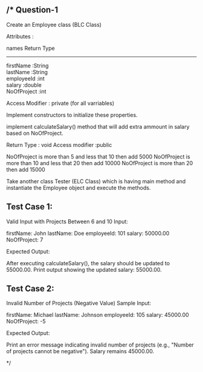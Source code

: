 
/*
Question-1
--------------
Create an Employee class (BLC Class)

Attributes :

names		Return Type
--------		---------------		
 firstName   	:String   
 lastName      	:String  
 employeeId 	:int  
 salary  		:double  
 NoOfProject 	:int 

Access Modifier : private (for all varriables)  

Implement constructors to initialize these properties.

implement calculateSalary() method that will add extra ammount in salary based on NoOfProject.

Return Type       : void
Access modifier :public

NoOfProject is more than 5 and less that 10 then add 5000
NoOfProject is more than 10 and less that 20 then add 10000
NoOfProject is more than 20 then add 15000

Take another class Tester (ELC Class) which is having main method and instantiate the Employee object and execute the methods.


Test Case 1: 
----------------
Valid Input with Projects Between 6 and 10
Input:

firstName: John
lastName: Doe
employeeId: 101
salary: 50000.00
NoOfProject: 7

Expected Output:

After executing calculateSalary(), the salary should be updated to 55000.00.
Print output showing the updated salary: 55000.00.

Test Case 2:
---------------
 Invalid Number of Projects (Negative Value)
Sample Input:

firstName: Michael
lastName: Johnson
employeeId: 105
salary: 45000.00
NoOfProject: -5

Expected Output:

Print an error message indicating invalid number of projects (e.g., "Number of projects cannot be negative").
Salary remains 45000.00.




*/